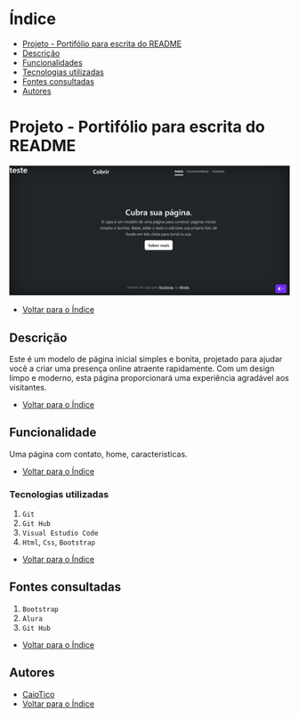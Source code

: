 # Índice

* [Projeto - Portifólio para escrita do README](#projeto---portif%C3%B3lio-para-escrita-do-readme)
* [Descrição](#descri%C3%A7%C3%A3o)
* [Funcionalidades](#funcionalidade)
* [Tecnologias utilizadas](#tecnologias-utilizadas)
* [Fontes consultadas](#fontes-consultadas)
* [Autores](#autores)

# Projeto - Portifólio para escrita do README
![imagem](img/capa.png)
* [Voltar para o Índice](#%C3%ADndice)

## Descrição
Este é um modelo de página inicial simples e bonita, projetado para ajudar você a criar uma presença online atraente rapidamente. Com um design limpo e moderno, esta página proporcionará uma experiência agradável aos visitantes.
* [Voltar para o Índice](#%C3%ADndice)

## Funcionalidade
Uma página com contato, home, caracteristicas.
* [Voltar para o Índice](#%C3%ADndice)

### Tecnologias utilizadas
1. `Git`
2. `Git Hub`
3. `Visual Estudio Code`
4. `Html`, `Css`, `Bootstrap`

* [Voltar para o Índice](#%C3%ADndice)

## Fontes consultadas
1. `Bootstrap`
2. `Alura`
3. `Git Hub`
* [Voltar para o Índice](#%C3%ADndice)

## Autores
* [CaioTico](https://github.com/caiotico)
* [Voltar para o Índice](#%C3%ADndice)
